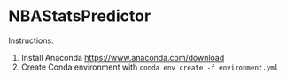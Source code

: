 # NBAStatsPredictor

Instructions:
1. Install Anaconda https://www.anaconda.com/download
2. Create Conda environment with ``conda env create -f environment.yml``